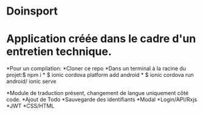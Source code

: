 
# Doinsport






# Application créée dans le cadre d'un entretien technique. 




*Pour un compilation: *Cloner ce repo
                     *Dans un terminal à la racine du projet:$ npm i
                                  *                          $ ionic cordova platform add android
                                  *                          $ ionic cordova run android/ ionic serve

*Module de traduction présent, changement de langue uniquement côté code.
*Ajout de Todo
*Sauvegarde des identifiants
*Modal
*Login/API/Rxjs
*JWT
*CSS/HTML

